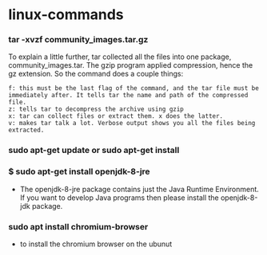 # linux-commands

### tar -xvzf community_images.tar.gz

To explain a little further, tar collected all the files into one package, community_images.tar. The gzip program applied compression, hence the gz extension. So the command does a couple things:

    f: this must be the last flag of the command, and the tar file must be immediately after. It tells tar the name and path of the compressed file.
    z: tells tar to decompress the archive using gzip
    x: tar can collect files or extract them. x does the latter.
    v: makes tar talk a lot. Verbose output shows you all the files being extracted.
    
   
   
### sudo apt-get update or sudo apt-get install

### $ sudo apt-get install openjdk-8-jre

- The openjdk-8-jre package contains just the Java Runtime Environment. If you want to develop Java programs then please install the openjdk-8-jdk package.

### sudo apt install chromium-browser

-   to install the chromium browser on the ubunut
